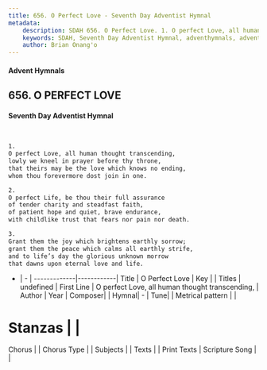 ```yaml
---
title: 656. O Perfect Love - Seventh Day Adventist Hymnal
metadata:
    description: SDAH 656. O Perfect Love. 1. O perfect Love, all human thought transcending, lowly we kneel in prayer before thy throne, that theirs may be the love which knows no ending, whom thou forevermore dost join in one.
    keywords: SDAH, Seventh Day Adventist Hymnal, adventhymnals, advent hymnals, O Perfect Love, O perfect Love, all human thought transcending, 
    author: Brian Onang'o
---
```


#### Advent Hymnals
## 656. O PERFECT LOVE
#### Seventh Day Adventist Hymnal

```txt


1.
O perfect Love, all human thought transcending,
lowly we kneel in prayer before thy throne,
that theirs may be the love which knows no ending,
whom thou forevermore dost join in one.

2.
O perfect Life, be thou their full assurance
of tender charity and steadfast faith,
of patient hope and quiet, brave endurance,
with childlike trust that fears nor pain nor death.

3.
Grant them the joy which brightens earthly sorrow;
grant them the peace which calms all earthly strife,
and to life’s day the glorious unknown morrow
that dawns upon eternal love and life.


```

- |   -  |
-------------|------------|
Title | O Perfect Love |
Key |  |
Titles | undefined |
First Line | O perfect Love, all human thought transcending, |
Author | 
Year | 
Composer|  |
Hymnal|  - |
Tune|  |
Metrical pattern | |
# Stanzas |  |
Chorus |  |
Chorus Type |  |
Subjects |  |
Texts |  |
Print Texts | 
Scripture Song |  |
  
